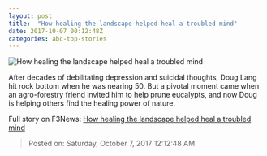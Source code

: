 ```yaml
---
layout: post
title:  "How healing the landscape helped heal a troubled mind"
date: 2017-10-07 00:12:48Z
categories: abc-top-stories
---
```


![How healing the landscape helped heal a troubled mind](http://www.abc.net.au/news/image/9023344-1x1-700x700.jpg)

After decades of debilitating depression and suicidal thoughts, Doug Lang hit rock bottom when he was nearing 50. But a pivotal moment came when an agro-forestry friend invited him to help prune eucalypts, and now Doug is helping others find the healing power of nature.


Full story on F3News: [How healing the landscape helped heal a troubled mind](http://www.f3nws.com/n/DtfWK)

> Posted on: Saturday, October 7, 2017 12:12:48 AM
